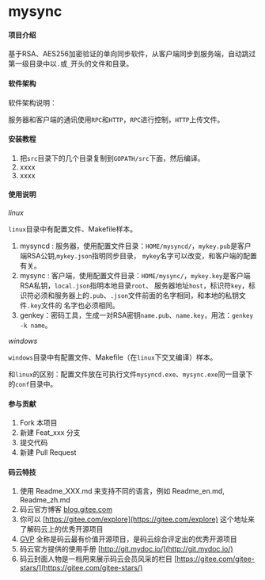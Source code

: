 # mysync

#### 项目介绍
基于RSA、AES256加密验证的单向同步软件，从客户端同步到服务端，自动跳过第一级目录中以`.`或`_`开头的文件和目录。

#### 软件架构
软件架构说明：

服务器和客户端的通讯使用`RPC`和`HTTP`，`RPC`进行控制，`HTTP`上传文件。

#### 安装教程

1. 把`src`目录下的几个目录复制到`GOPATH/src`下面，然后编译。
2. xxxx
3. xxxx

#### 使用说明

*linux*

`linux`目录中有配置文件、Makefile样本。

1. mysyncd : 服务器，使用配置文件目录：`HOME/mysyncd/`，`mykey.pub`是客户端RSA公钥,`mykey.json`指明同步目录，
`mykey`名字可以改变，和客户端的配置有关。
2. mysync : 客户端，使用配置文件目录：`HOME/mysync/`，`mykey.key`是客户端RSA私钥，`local.json`指明本地目录`root`、
服务器地址`host`，标识符`key`，标识符必须和服务器上的`.pub`、`.json`文件前面的名字相同，和本地的私钥文件`.key`文件的
名字也必须相同。
3. genkey：密码工具，生成一对RSA密钥`name.pub`、`name.key`，用法：`genkey -k name`。

*windows*

`windows`目录中有配置文件、Makefile（在`linux`下交叉编译）样本。

和`linux`的区别：配置文件放在可执行文件`mysyncd.exe`、`mysync.exe`同一目录下的`conf`目录中。

#### 参与贡献

1. Fork 本项目
2. 新建 Feat_xxx 分支
3. 提交代码
4. 新建 Pull Request


#### 码云特技

1. 使用 Readme\_XXX.md 来支持不同的语言，例如 Readme\_en.md, Readme\_zh.md
2. 码云官方博客 [blog.gitee.com](https://blog.gitee.com)
3. 你可以 [https://gitee.com/explore](https://gitee.com/explore) 这个地址来了解码云上的优秀开源项目
4. [GVP](https://gitee.com/gvp) 全称是码云最有价值开源项目，是码云综合评定出的优秀开源项目
5. 码云官方提供的使用手册 [http://git.mydoc.io/](http://git.mydoc.io/)
6. 码云封面人物是一档用来展示码云会员风采的栏目 [https://gitee.com/gitee-stars/](https://gitee.com/gitee-stars/)